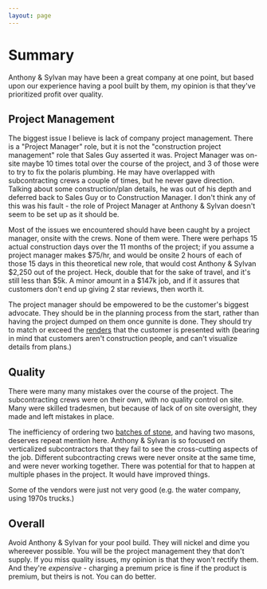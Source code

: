```yaml
---
layout: page
---
```


# Summary

Anthony & Sylvan may have been a great company at one point, but based upon our experience having a pool built by them, my opinion is that they've prioritized profit over quality.

## Project Management

The biggest issue I believe is lack of company project management. There is a "Project Manager" role, but it is not the "construction project management" role that Sales Guy asserted it was. Project Manager was on-site maybe 10 times total over the course of the project, and 3 of those were to try to fix the polaris plumbing. He may have overlapped with subcontracting crews a couple of times, but he never gave direction. Talking about some construction/plan details, he was out of his depth and deferred back to Sales Guy or to Construction Manager. I don't think any of this was his fault - the role of Project Manager at Anthony & Sylvan doesn't seem to be set up as it should be.

Most of the issues we encountered should have been caught by a project manager, onsite with the crews. None of them were. There were perhaps 15 actual construction days over the 11 months of the project; if you assume a project manager makes $75/hr, and would be onsite 2 hours of each of those 15 days in this theoretical new role, that would cost Anthony & Sylvan $2,250 out of the project. Heck, double that for the sake of travel, and it's still less than $5k. A minor amount in a $147k job, and if it assures that customers don't end up giving 2 star reviews, then worth it.

The project manager should be empowered to be the customer's biggest advocate. They should be in the planning process from the start, rather than having the project dumped on them once gunnite is done. They should try to match or exceed the [renders](./06-diverock.html) that the customer is presented with (bearing in mind that customers aren't construction people, and can't visualize details from plans.)

## Quality

There were many many mistakes over the course of the project. The subcontracting crews were on their own, with no quality control on site. Many were skilled tradesmen, but because of lack of on site oversight, they made and left mistakes in place. 

The inefficiency of ordering two [batches of stone](./19-stonework.html), and having two masons, deserves repeat mention here. Anthony & Sylvan is so focused on verticalized subcontractors that they fail to see the cross-cutting aspects of the job. Different subcontracting crews were never onsite at the same time, and were never working together. There was potential for that to happen at multiple phases in the project. It would have improved things.  

Some of the vendors were just not very good (e.g. the water company, using 1970s trucks.)

## Overall

Avoid Anthony & Sylvan for your pool build. They will nickel and dime you whereever possible. You will be the project management they that don't supply. If you miss quality issues, my opinion is that they won't rectify them. And they're _expensive_ - charging a premum price is fine if the product is premium, but theirs is not. You can do better.

